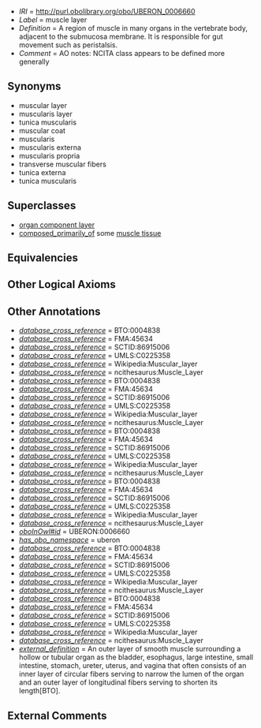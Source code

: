  * *IRI* = http://purl.obolibrary.org/obo/UBERON_0006660
 * *Label* = muscle layer
 * *Definition* = A region of muscle in many organs in the vertebrate body, adjacent to the submucosa membrane. It is responsible for gut movement such as peristalsis.
 * *Comment* = AO notes: NCITA class appears to be defined more generally

## Synonyms

 * muscular layer
 * muscularis layer
 * tunica muscularis
 * muscular coat
 * muscularis
 * muscularis externa
 * muscularis propria
 * transverse muscular fibers
 * tunica externa
 * tunica muscularis

## Superclasses

 * [organ component layer](../../UBERON/23/UBERON_0004923.md)
 * [composed_primarily_of](../../UBREL/02/UBREL_0000002.md) some [muscle tissue](../../UBERON/85/UBERON_0002385.md)

## Equivalencies


## Other Logical Axioms


## Other Annotations

 * *[database_cross_reference](../../ef/oboInOwl#hasDbXref.md)* = BTO:0004838
 * *[database_cross_reference](../../ef/oboInOwl#hasDbXref.md)* = FMA:45634
 * *[database_cross_reference](../../ef/oboInOwl#hasDbXref.md)* = SCTID:86915006
 * *[database_cross_reference](../../ef/oboInOwl#hasDbXref.md)* = UMLS:C0225358
 * *[database_cross_reference](../../ef/oboInOwl#hasDbXref.md)* = Wikipedia:Muscular_layer
 * *[database_cross_reference](../../ef/oboInOwl#hasDbXref.md)* = ncithesaurus:Muscle_Layer
 * *[database_cross_reference](../../ef/oboInOwl#hasDbXref.md)* = BTO:0004838
 * *[database_cross_reference](../../ef/oboInOwl#hasDbXref.md)* = FMA:45634
 * *[database_cross_reference](../../ef/oboInOwl#hasDbXref.md)* = SCTID:86915006
 * *[database_cross_reference](../../ef/oboInOwl#hasDbXref.md)* = UMLS:C0225358
 * *[database_cross_reference](../../ef/oboInOwl#hasDbXref.md)* = Wikipedia:Muscular_layer
 * *[database_cross_reference](../../ef/oboInOwl#hasDbXref.md)* = ncithesaurus:Muscle_Layer
 * *[database_cross_reference](../../ef/oboInOwl#hasDbXref.md)* = BTO:0004838
 * *[database_cross_reference](../../ef/oboInOwl#hasDbXref.md)* = FMA:45634
 * *[database_cross_reference](../../ef/oboInOwl#hasDbXref.md)* = SCTID:86915006
 * *[database_cross_reference](../../ef/oboInOwl#hasDbXref.md)* = UMLS:C0225358
 * *[database_cross_reference](../../ef/oboInOwl#hasDbXref.md)* = Wikipedia:Muscular_layer
 * *[database_cross_reference](../../ef/oboInOwl#hasDbXref.md)* = ncithesaurus:Muscle_Layer
 * *[database_cross_reference](../../ef/oboInOwl#hasDbXref.md)* = BTO:0004838
 * *[database_cross_reference](../../ef/oboInOwl#hasDbXref.md)* = FMA:45634
 * *[database_cross_reference](../../ef/oboInOwl#hasDbXref.md)* = SCTID:86915006
 * *[database_cross_reference](../../ef/oboInOwl#hasDbXref.md)* = UMLS:C0225358
 * *[database_cross_reference](../../ef/oboInOwl#hasDbXref.md)* = Wikipedia:Muscular_layer
 * *[database_cross_reference](../../ef/oboInOwl#hasDbXref.md)* = ncithesaurus:Muscle_Layer
 * *[oboInOwl#id](../../id/oboInOwl#id.md)* = UBERON:0006660
 * *[has_obo_namespace](../../ce/oboInOwl#hasOBONamespace.md)* = uberon
 * *[database_cross_reference](../../ef/oboInOwl#hasDbXref.md)* = BTO:0004838
 * *[database_cross_reference](../../ef/oboInOwl#hasDbXref.md)* = FMA:45634
 * *[database_cross_reference](../../ef/oboInOwl#hasDbXref.md)* = SCTID:86915006
 * *[database_cross_reference](../../ef/oboInOwl#hasDbXref.md)* = UMLS:C0225358
 * *[database_cross_reference](../../ef/oboInOwl#hasDbXref.md)* = Wikipedia:Muscular_layer
 * *[database_cross_reference](../../ef/oboInOwl#hasDbXref.md)* = ncithesaurus:Muscle_Layer
 * *[database_cross_reference](../../ef/oboInOwl#hasDbXref.md)* = BTO:0004838
 * *[database_cross_reference](../../ef/oboInOwl#hasDbXref.md)* = FMA:45634
 * *[database_cross_reference](../../ef/oboInOwl#hasDbXref.md)* = SCTID:86915006
 * *[database_cross_reference](../../ef/oboInOwl#hasDbXref.md)* = UMLS:C0225358
 * *[database_cross_reference](../../ef/oboInOwl#hasDbXref.md)* = Wikipedia:Muscular_layer
 * *[database_cross_reference](../../ef/oboInOwl#hasDbXref.md)* = ncithesaurus:Muscle_Layer
 * *[external_definition](../../UBPROP/01/UBPROP_0000001.md)* = An outer layer of smooth muscle surrounding a hollow or tubular organ as the bladder, esophagus, large intestine, small intestine, stomach, ureter, uterus, and vagina that often consists of an inner layer of circular fibers serving to narrow the lumen of the organ and an outer layer of longitudinal fibers serving to shorten its length[BTO].

## External Comments

